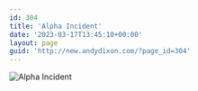 ```yaml
---
id: 304
title: 'Alpha Incident'
date: '2023-03-17T13:45:10+00:00'
layout: page
guid: 'http://new.andydixon.com/?page_id=304'
---
```


![Alpha Incident](https://i0.wp.com/assets.g8x2.ldn.idrivee2-23.com/posters/Alpha%20Incident%2001.jpg?w=1200&ssl=1 "Alpha Incident")